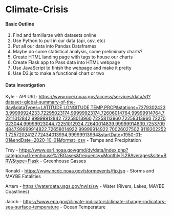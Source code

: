 # Climate-Crisis

#### Basic Outline
1) Find and familiarze with datasets online
2) Use Python to pull in our data (api, csv, etc)
3) Put all our data into Pandas Dataframes
4) Maybe do some statistical analysis, some preliminary charts?
5) Create HTML landing page with tags to house our charts
6) Create Flask app to Pass data into HTML webpage
7) Use JavaScript to finish the webpage and make it pretty
8) Use D3.js to make a functional chart or two


#### Data Investigation

Kyle - API URL: https://www.ncei.noaa.gov/access/services/data/v1?dataset=global-summary-of-the-day&dataTypes=LATITUDE,LONGITUDE,TEMP,PRCP&stations=72793024233,99999924233,72295023174,99999923174,72606014764,99999914764,72211012842,99999912842,72258013960,72258113960,72258313960,72270023044,99999923044,72251012924,72640014839,99999914839,72537094847,99999914822,72658014922,99999914922,70026027502,91182022521,72572024127,72434013994,99999913994&startDate=1950-01-01&endDate=2020-10-01&format=csv
     - Temps and Precipitation

Trey - https://www.esrl.noaa.gov/gmd/dv/data/index.php?category=Greenhouse%2BGases&frequency=Monthly%2BAverages&site=BRW&type=Flask
     - Greenhouse Gasses

Ronald - https://www.ncdc.noaa.gov/stormevents/ftp.jsp
     - Storms and MAYBE Fatalities

Artem - https://waterdata.usgs.gov/nwis/sw
     - Water (Rivers, Lakes, MAYBE Coastlines)

Jacob - https://www.epa.gov/climate-indicators/climate-change-indicators-sea-surface-temperature
      - Ocean Temperature